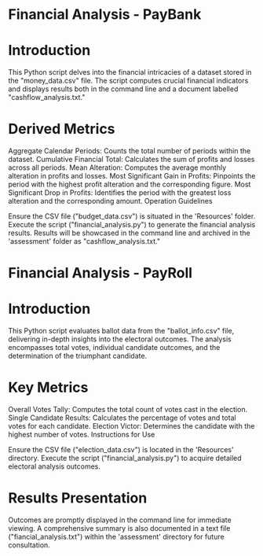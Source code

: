 # Financial Analysis - PayBank

# Introduction

This Python script delves into the financial intricacies of a dataset stored in the "money_data.csv" file. The script computes crucial financial indicators and displays results both in the command line and a document labelled "cashflow_analysis.txt."

# Derived Metrics

Aggregate Calendar Periods: Counts the total number of periods within the dataset.
Cumulative Financial Total: Calculates the sum of profits and losses across all periods.
Mean Alteration: Computes the average monthly alteration in profits and losses.
Most Significant Gain in Profits: Pinpoints the period with the highest profit alteration and the corresponding figure.
Most Significant Drop in Profits: Identifies the period with the greatest loss alteration and the corresponding amount.
Operation Guidelines

Ensure the CSV file ("budget_data.csv") is situated in the 'Resources' folder.
Execute the script ("financial_analysis.py") to generate the financial analysis results.
Results will be showcased in the command line and archived in the 'assessment' folder as "cashflow_analysis.txt."

# Financial Analysis - PayRoll

# Introduction

This Python script evaluates ballot data from the "ballot_info.csv" file, delivering in-depth insights into the electoral outcomes. The analysis encompasses total votes, individual candidate outcomes, and the determination of the triumphant candidate.

# Key Metrics

Overall Votes Tally: Computes the total count of votes cast in the election.
Single Candidate Results: Calculates the percentage of votes and total votes for each candidate.
Election Victor: Determines the candidate with the highest number of votes.
Instructions for Use

Ensure the CSV file ("election_data.csv") is located in the 'Resources' directory.
Execute the script ("financial_analysis.py") to acquire detailed electoral analysis outcomes.

# Results Presentation

Outcomes are promptly displayed in the command line for immediate viewing.
A comprehensive summary is also documented in a text file ("fiancial_analysis.txt") within the 'assessment' directory for future consultation.
